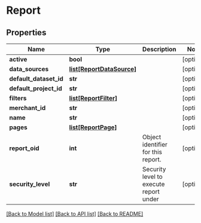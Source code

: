 # Report

## Properties
Name | Type | Description | Notes
------------ | ------------- | ------------- | -------------
**active** | **bool** |  | [optional] 
**data_sources** | [**list[ReportDataSource]**](ReportDataSource.md) |  | [optional] 
**default_dataset_id** | **str** |  | [optional] 
**default_project_id** | **str** |  | [optional] 
**filters** | [**list[ReportFilter]**](ReportFilter.md) |  | [optional] 
**merchant_id** | **str** |  | [optional] 
**name** | **str** |  | [optional] 
**pages** | [**list[ReportPage]**](ReportPage.md) |  | [optional] 
**report_oid** | **int** | Object identifier for this report. | [optional] 
**security_level** | **str** | Security level to execute report under | [optional] 

[[Back to Model list]](../README.md#documentation-for-models) [[Back to API list]](../README.md#documentation-for-api-endpoints) [[Back to README]](../README.md)


